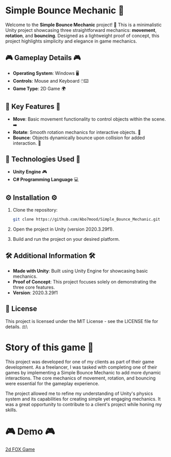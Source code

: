 # Simple Bounce Mechanic 🔄


Welcome to the **Simple Bounce Mechanic** project! 🔄 This is a minimalistic Unity project showcasing three straightforward mechanics: **movement**, **rotation**, and **bouncing**. Designed as a lightweight proof of concept, this project highlights simplicity and elegance in game mechanics.

## 🎮 Gameplay Details 🎮

- **Operating System**: Windows 🖥️  
- **Controls**: Mouse and Keyboard 🖱️⌨️
- **Game Type**: 2D Game 🌍
## 🌟 Key Features 🌟

- **Move**: Basic movement functionality to control objects within the scene. ➡️
- **Rotate**: Smooth rotation mechanics for interactive objects. 🔄
- **Bounce**: Objects dynamically bounce upon collision for added interaction. 💨

## 🔧 Technologies Used 🔧

- **Unity Engine** 🎮
- **C# Programming Language** 💻

## ⚙️ Installation ⚙️

1. Clone the repository:

   ```bash
   git clone https://github.com/Abo7mood/Simple_Bounce_Mechanic.git
   ```
2. Open the project in Unity (version 2020.3.29f1).
3. Build and run the project on your desired platform.

## 🛠️ Additional Information 🛠️

- **Made with Unity**: Built using Unity Engine for showcasing basic mechanics.
- **Proof of Concept**: This project focuses solely on demonstrating the three core features.
- **Version**: 2020.3.29f1

## 📜 License

This project is licensed under the MIT License - see the LICENSE file for details. ⚖️\

# Story of this game 📖


This project was developed for one of my clients as part of their game development. As a freelancer, I was tasked with completing one of their games by implementing a Simple Bounce Mechanic to add more dynamic interactions. The core mechanics of movement, rotation, and bouncing were essential for the gameplay experience.

The project allowed me to refine my understanding of Unity's physics system and its capabilities for creating simple yet engaging mechanics. It was a great opportunity to contribute to a client's project while honing my skills.

# 🎮 Demo 🎮

[2d FOX Game 
](https://abo-7mood.itch.io/my-first-game)
